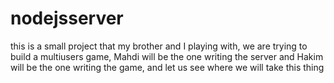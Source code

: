 # nodejsserver
this is a small project that my brother and I playing with, we are trying to build a multiusers game, Mahdi will be the one writing the server and Hakim will be the one writing the game, and let us see where we will take this thing